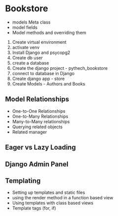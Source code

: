 # Bookstore

- models Meta class 
- model fields 
- Model methods and overriding them

1. Create virtual environment
2. activate venv
3. Install Django and psycopg2
4. Create db user 
5. create a database
6. Create the django project - pythech_bookstore
7. connect to database in Django
8. Create django app - store
9. Create Models - Authors and Books

## Model Relationships

- One-to-One Relationships
- One-to-Many Relationships
- Many-to-Many relationships
- Querying related objects
- Related manager

## Eager vs Lazy Loading

## Django Admin Panel

## Templating

- Setting up templates and static files
- using the render method in a function based view
- Using templates with class based views
- Template tags (for, if)